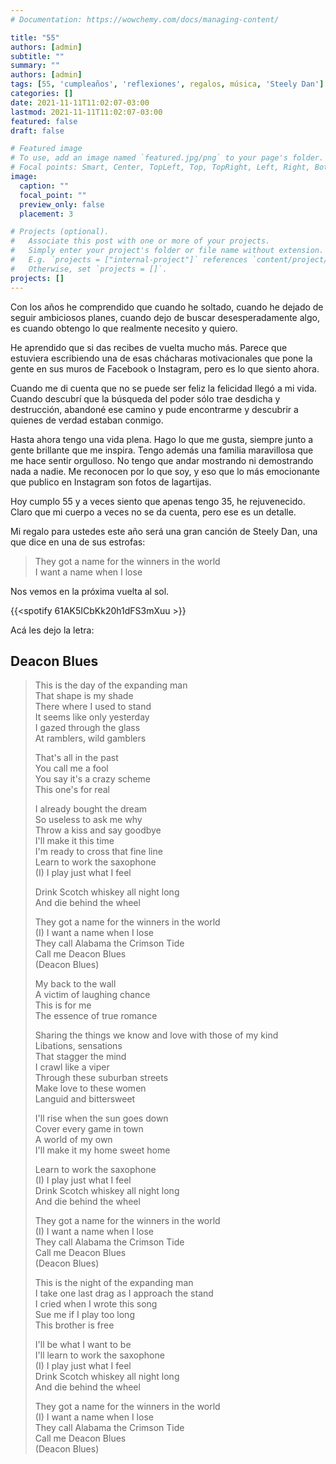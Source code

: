 ```yaml
---
# Documentation: https://wowchemy.com/docs/managing-content/

title: "55"
authors: [admin]
subtitle: ""
summary: ""
authors: [admin]
tags: [55, 'cumpleaños', 'reflexiones', regalos, música, 'Steely Dan']
categories: []
date: 2021-11-11T11:02:07-03:00
lastmod: 2021-11-11T11:02:07-03:00
featured: false
draft: false

# Featured image
# To use, add an image named `featured.jpg/png` to your page's folder.
# Focal points: Smart, Center, TopLeft, Top, TopRight, Left, Right, BottomLeft, Bottom, BottomRight.
image:
  caption: ""
  focal_point: ""
  preview_only: false
  placement: 3

# Projects (optional).
#   Associate this post with one or more of your projects.
#   Simply enter your project's folder or file name without extension.
#   E.g. `projects = ["internal-project"]` references `content/project/deep-learning/index.md`.
#   Otherwise, set `projects = []`.
projects: []
---
```


Con los años he comprendido que cuando he soltado, cuando he dejado de seguir ambiciosos planes, cuando dejo de buscar desesperadamente algo, es cuando obtengo lo que realmente necesito y quiero.

He aprendido que si das recibes de vuelta mucho más. Parece que estuviera escribiendo una de esas chácharas motivacionales que pone la gente en sus muros de Facebook o Instagram, pero es lo que siento ahora.
 
Cuando me di cuenta que no se puede ser feliz la felicidad llegó a mi vida. Cuando descubrí que la búsqueda del poder sólo trae desdicha y destrucción, abandoné ese camino y pude encontrarme y descubrir a quienes de verdad estaban conmigo.

Hasta ahora tengo una vida plena.  Hago lo que me gusta, siempre junto a gente brillante que me inspira. Tengo además una familia maravillosa que me hace sentir orgulloso. No tengo que andar mostrando ni demostrando nada a nadie. Me reconocen por lo que soy, y eso que lo más emocionante que publico en Instagram son fotos de lagartijas.

Hoy cumplo 55 y a veces siento que apenas tengo 35, he rejuvenecido. Claro que mi cuerpo a veces no se da cuenta, pero ese es un detalle.

Mi regalo para ustedes este año será una gran canción de Steely Dan, una que dice en una de sus estrofas:

> They got a name for the winners in the world\
> I want a name when I lose

Nos vemos en la próxima vuelta al sol.


{{<spotify  61AK5ICbKk20h1dFS3mXuu >}}

Acá les dejo la letra:
## Deacon Blues

> This is the day of the expanding man\
> That shape is my shade\
> There where I used to stand\
> It seems like only yesterday\
> I gazed through the glass\
> At ramblers, wild gamblers
>
> That's all in the past\
> You call me a fool\
> You say it's a crazy scheme\
> This one's for real
>
> I already bought the dream\
> So useless to ask me why\
> Throw a kiss and say goodbye\
> I'll make it this time\
> I'm ready to cross that fine line\
> Learn to work the saxophone\
> (I) I play just what I feel
>
> Drink Scotch whiskey all night long\
> And die behind the wheel
>
> They got a name for the winners in the world\
> (I) I want a name when I lose\
> They call Alabama the Crimson Tide\
> Call me Deacon Blues\
> (Deacon Blues)
>
> My back to the wall\
> A victim of laughing chance\
> This is for me\
> The essence of true romance
>
> Sharing the things we know and love with those of my kind\
> Libations, sensations\
> That stagger the mind\
> I crawl like a viper\
> Through these suburban streets\
> Make love to these women\
> Languid and bittersweet
>
> I'll rise when the sun goes down\
> Cover every game in town\
> A world of my own\
> I'll make it my home sweet home
>
> Learn to work the saxophone\
> (I) I play just what I feel\
> Drink Scotch whiskey all night long\
> And die behind the wheel
>
> They got a name for the winners in the world\
> (I) I want a name when I lose\
> They call Alabama the Crimson Tide\
> Call me Deacon Blues\
> (Deacon Blues)
>
> This is the night of the expanding man\
> I take one last drag as I approach the stand\
> I cried when I wrote this song\
> Sue me if I play too long\
> This brother is free
>
> I'll be what I want to be\
> I'll learn to work the saxophone\
> (I) I play just what I feel\
> Drink Scotch whiskey all night long\
> And die behind the wheel
>
> They got a name for the winners in the world\
> (I) I want a name when I lose\
> They call Alabama the Crimson Tide\
> Call me Deacon Blues\
> (Deacon Blues)